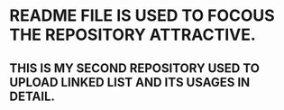 # README FILE IS USED TO FOCOUS THE REPOSITORY ATTRACTIVE.
## THIS IS MY SECOND REPOSITORY USED TO UPLOAD LINKED LIST AND ITS USAGES IN DETAIL.
